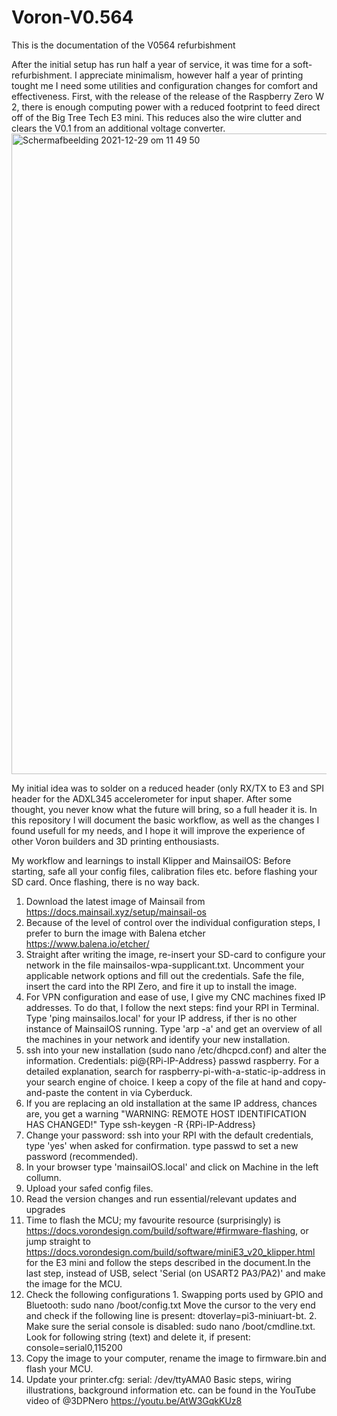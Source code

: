 # Voron-V0.564
This is the documentation of the V0564 refurbishment

After the initial setup has run half a year of service, it was time for a soft-refurbishment. I appreciate minimalism, however half a year of printing tought me I need some utilities and configuration changes for comfort and effectiveness. 
First, with the release of the release of the Raspberry Zero W 2, there is enough computing power with a reduced footprint to feed direct off of the Big Tree Tech E3 mini. This reduces also the wire clutter and clears the V0.1 from an additional voltage converter.
<img width="1025" alt="Schermafbeelding 2021-12-29 om 11 49 50" src="https://user-images.githubusercontent.com/61151314/147654966-99fabae2-09ca-45a7-9f58-60112167e52c.png">

My initial idea was to solder on a reduced header (only RX/TX to E3 and SPI header for the ADXL345 accelerometer for input shaper. After some thought, you never know what the future will bring, so a full header it is.
In this repository I will document the basic workflow, as well as the changes I found usefull for my needs, and I hope it will improve the experience of other Voron builders and 3D printing enthousiasts.

My workflow and learnings to install Klipper and MainsailOS:
Before starting, safe all your config files, calibration files etc. before flashing your SD card. Once flashing, there is no way back.
1. Download the latest image of Mainsail from https://docs.mainsail.xyz/setup/mainsail-os
2. Because of the level of control over the individual configuration steps, I prefer to burn the image with Balena etcher https://www.balena.io/etcher/
3. Straight after writing the image, re-insert your SD-card to configure your network in the file mainsailos-wpa-supplicant.txt. Uncomment your applicable network options and fill out the credentials. Safe the file, insert the card into the RPI Zero, and fire it up to install the image.
4. For VPN configuration and ease of use, I give my CNC machines fixed IP addresses. To do that, I follow the next steps: find your RPI in Terminal. Type 'ping mainsailos.local' for your IP address, if ther is no other instance of MainsailOS running. Type 'arp -a' and get an overview of all the machines in your network and identify your new installation.
5. ssh into your new installation (sudo nano /etc/dhcpcd.conf) and alter the information. Credentials: pi@{RPi-IP-Address} passwd raspberry. For a detailed explanation, search for raspberry-pi-with-a-static-ip-address in your search engine of choice. I keep a copy of the file at hand and copy-and-paste the content in via Cyberduck.
6. If you are replacing an old installation at the same IP address, chances are, you get a warning "WARNING: REMOTE HOST IDENTIFICATION HAS CHANGED!" Type ssh-keygen -R {RPi-IP-Address}
7. Change your password: ssh into your RPI with the default credentials, type 'yes' when asked for confirmation. type passwd to set a new password (recommended).
8. In your browser type 'mainsailOS.local' and click on Machine in the left collumn.
9. Upload your safed config files.
10. Read the version changes and run essential/relevant updates and upgrades
11. Time to flash the MCU; my favourite resource (surprisingly) is https://docs.vorondesign.com/build/software/#firmware-flashing, or jump straight to https://docs.vorondesign.com/build/software/miniE3_v20_klipper.html for the E3 mini and follow the steps described in the document.In the last step, instead of USB, select 'Serial (on USART2 PA3/PA2)' and make the image for the MCU.
12. Check the following configurations 1. Swapping ports used by GPIO and Bluetooth: sudo nano /boot/config.txt Move the cursor to the very end and check if the following line is present: dtoverlay=pi3-miniuart-bt. 2. Make sure the serial console is disabled: sudo nano /boot/cmdline.txt. Look for following string (text) and delete it, if present: console=serial0,115200
13. Copy the image to your computer, rename the image to firmware.bin and flash your MCU. 
14. Update your printer.cfg: serial: /dev/ttyAMA0
Basic steps, wiring illustrations, background information etc. can be found in the YouTube video of @3DPNero https://youtu.be/AtW3GqkKUz8
